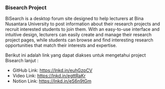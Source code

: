 ### Bisearch Project
BiSearch is a desktop forum site designed to help lecturers at Bina Nusantara University to post information about their research projects and recruit interested students to join them. With an easy-to-use interface and intuitive design, lecturers can easily create and manage their research project pages, while students can browse and find interesting research opportunities that match their interests and expertise.

Berikut ini adalah link yang dapat diakses untuk mengetahui project Bisearch lanjut : 
- GitHub Link: https://lnkd.in/euhGzpCV
- Video Link: https://lnkd.in/egttRaKr
- Notion Link: https://lnkd.in/eS6n9tGm
